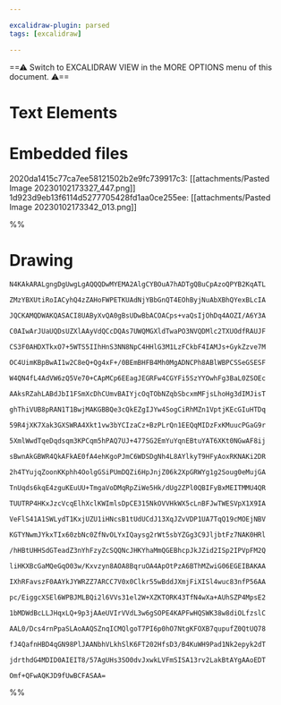 ```yaml
---

excalidraw-plugin: parsed
tags: [excalidraw]

---
```

==⚠  Switch to EXCALIDRAW VIEW in the MORE OPTIONS menu of this document. ⚠==


# Text Elements

# Embedded files
2020da1415c77ca7ee58121502b2e9fc739917c3: [[attachments/Pasted Image 20230102173327_447.png]]
1d923d9eb13f6114d5277705428fd1aa0ce255ee: [[attachments/Pasted Image 20230102173342_013.png]]

%%
# Drawing
```compressed-json
N4KAkARALgngDgUwgLgAQQQDwMYEMA2AlgCYBOuA7hADTgQBuCpAzoQPYB2KqATL

ZMzYBXUtiRoIACyhQ4zZAHoFWPETKUAdNjYBbGnQT4EOhByjNuAbXBhQYexBLcIA

JQCKAMQDWAKQASACI8UAByXvQA0gBsUDwBbACOACps+vaQsIjOhDq4AOZI/A6Y3A

C0AIwArJUaUQDsUZXlAAyVdQCcDQAs7UWQMGXldTwaPO3NVQDMlc2TXUOdfRAUJF

CS3F0AHDXTkxO7+5WTS5IIhHnS3NN8NpC4HHlG3M1LzFCkbF4IAMJs+GykZzve7M

OC4UimKBpBwAI1w2C8eQ+Qg4xF+/0BEmBHFB4Mh0MgADNCPh8ABlWBPCSSeGSESF

W4QN4fL4AdVW6zQ5Ve70+CApMCp6EEagJEGRFw4CGYFi5SzYYOwhFg3BaL0ZSOEc

AAksRZahLABdJbI1FSmXcDhCUmvBAIYjcOqTObNZqbSbcxmMFjsLhoHg3dIMJisT

ghThiVUB8pRAN1T1BwjMAKGBBQe3cQkEZgIJYw4SogCiRhMZn1VptjKEcGIuHTDq

59R4jXK7Xak3GXSWRA4Xkt1vw3bYCIzaCz+BzPLrQn1EEQqMIDzFxKMuucPGaG9r

5XmlWwdTqeDqdsqm3KPCqm5hPAQ7UJ+477SG2EmYuYqnEBtuYAT6XKt0NGwAF8ij

sBwnAkGBWR4QkAFkAE0fA4ehKgoPJmC6WDSDgNh4L8AYlkyT9HFyAoxRKNAKi2DR

2h4TYujqZoonKKphh4OolgGSiPUmDQZi6HpJnjZ06k2XpGRWYg1g2Soug0eMujGA

TnUqds6kqE4zguKEuUU+TmgaVoDMqRpZiWe5Hk/dUg2ZPl0QBIFyBxMEITMMU4QR

TUUTRP4HKxJzcVcqElhXclKWImlsDpCE315NkOVVHkWX5cLnBFJwTWESVpX1X9IA

VeFlS41A1SWLydT1KxjUZU1iHNcsB1tUdUCdJ13XqJZvVDP1UA7TqQ19cMOEjNBV

KGTYNwmJYkxTIx60zbNc0ZfNvOLYxIQaysg2rWt5sbYZGg3C9JljbtFz7NAK0HRl

/hHBtUHHSdGTeadZ3nYhFzyZcSQQNcJHKYhaMmQGEBhcpJkJZid2ISp2IPVpFM2Q

liHKXBcGaMQeGqO03w/Kxvzyn8AOA8BqruOA4ApOtPzA6BThMZwiG06EGEIBAKAA

IXhRFavszF0AAYkJYWRZZ7ARCC7V0x0Clkr55wBddJXmjFiXISl4wuc83nfP56AA

pc/EiggcXSEl6WPBJMLBQi2l6VVs31el2W+XZKTORK43TfN4wXa+AUhSZP4MpsE2

1bMDWdBcLLJHqxLQ+9p3jAAeUVIrVVdL3w6gSOPE4KAPFwHQSWK38w8diOLfzslC

AAL0/Dcs4rnPpaSLAoAAQSZnqICMQlgoT7PI6p0hO7NtgKFOXB7qupufZ0QtUQ78

fJ4QafnHBD4qGN98PlJAANbhVLkhSlK6FT202HfsD3/B4KuWH9Pad1Nk2epyk2dT

jdrthdG4MDID0AIEIT8/57AgUHs3SO0dvJxwkLVFmSISA13rv2LakBtAYgAAoEDT

Omf+QFwAQKJD9fUwBCFASAA=
```
%%